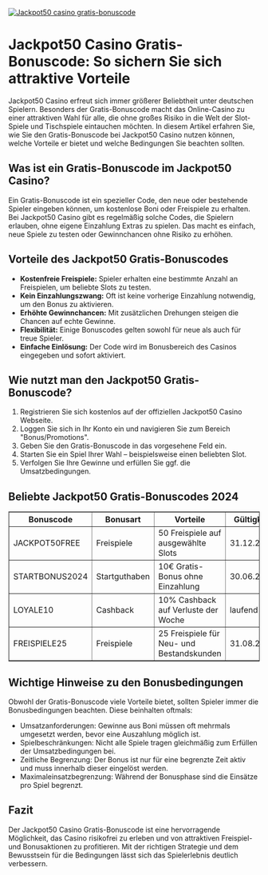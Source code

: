 [![Jackpot50 casino gratis-bonuscode](https://123-caf.pages.dev/gitsignup.png)](https://vrmoo.ru/Bt82HjjY)

<h1>Jackpot50 Casino Gratis-Bonuscode: So sichern Sie sich attraktive Vorteile</h1> <p>Jackpot50 Casino erfreut sich immer größerer Beliebtheit unter deutschen Spielern. Besonders der Gratis-Bonuscode macht das Online-Casino zu einer attraktiven Wahl für alle, die ohne großes Risiko in die Welt der Slot-Spiele und Tischspiele eintauchen möchten. In diesem Artikel erfahren Sie, wie Sie den Gratis-Bonuscode bei Jackpot50 Casino nutzen können, welche Vorteile er bietet und welche Bedingungen Sie beachten sollten.</p>  <h2>Was ist ein Gratis-Bonuscode im Jackpot50 Casino?</h2> <p>Ein Gratis-Bonuscode ist ein spezieller Code, den neue oder bestehende Spieler eingeben können, um kostenlose Boni oder Freispiele zu erhalten. Bei Jackpot50 Casino gibt es regelmäßig solche Codes, die Spielern erlauben, ohne eigene Einzahlung Extras zu spielen. Das macht es einfach, neue Spiele zu testen oder Gewinnchancen ohne Risiko zu erhöhen.</p>  <h2>Vorteile des Jackpot50 Gratis-Bonuscodes</h2> <ul>   <li><strong>Kostenfreie Freispiele:</strong> Spieler erhalten eine bestimmte Anzahl an Freispielen, um beliebte Slots zu testen.</li>   <li><strong>Kein Einzahlungszwang:</strong> Oft ist keine vorherige Einzahlung notwendig, um den Bonus zu aktivieren.</li>   <li><strong>Erhöhte Gewinnchancen:</strong> Mit zusätzlichen Drehungen steigen die Chancen auf echte Gewinne.</li>   <li><strong>Flexibilität:</strong> Einige Bonuscodes gelten sowohl für neue als auch für treue Spieler.</li>   <li><strong>Einfache Einlösung:</strong> Der Code wird im Bonusbereich des Casinos eingegeben und sofort aktiviert.</li> </ul>  <h2>Wie nutzt man den Jackpot50 Gratis-Bonuscode?</h2> <ol>   <li>Registrieren Sie sich kostenlos auf der offiziellen Jackpot50 Casino Webseite.</li>   <li>Loggen Sie sich in Ihr Konto ein und navigieren Sie zum Bereich "Bonus/Promotions".</li>   <li>Geben Sie den Gratis-Bonuscode in das vorgesehene Feld ein.</li>   <li>Starten Sie ein Spiel Ihrer Wahl – beispielsweise einen beliebten Slot.</li>   <li>Verfolgen Sie Ihre Gewinne und erfüllen Sie ggf. die Umsatzbedingungen.</li> </ol>  <h2>Beliebte Jackpot50 Gratis-Bonuscodes 2024</h2> <table border="1" cellpadding="8" cellspacing="0">   <thead>     <tr>       <th>Bonuscode</th>       <th>Bonusart</th>       <th>Vorteile</th>       <th>Gültigkeit</th>     </tr>   </thead>   <tbody>     <tr>       <td>JACKPOT50FREE</td>       <td>Freispiele</td>       <td>50 Freispiele auf ausgewählte Slots</td>       <td>31.12.2024</td>     </tr>     <tr>       <td>STARTBONUS2024</td>       <td>Startguthaben</td>       <td>10€ Gratis-Bonus ohne Einzahlung</td>       <td>30.06.2024</td>     </tr>     <tr>       <td>LOYALE10</td>       <td>Cashback</td>       <td>10% Cashback auf Verluste der Woche</td>       <td>laufend</td>     </tr>     <tr>       <td>FREISPIELE25</td>       <td>Freispiele</td>       <td>25 Freispiele für Neu- und Bestandskunden</td>       <td>31.08.2024</td>     </tr>   </tbody> </table>  <h2>Wichtige Hinweise zu den Bonusbedingungen</h2> <p>Obwohl der Gratis-Bonuscode viele Vorteile bietet, sollten Spieler immer die Bonusbedingungen beachten. Diese beinhalten oftmals:</p> <ul>   <li>Umsatzanforderungen: Gewinne aus Boni müssen oft mehrmals umgesetzt werden, bevor eine Auszahlung möglich ist.</li>   <li>Spielbeschränkungen: Nicht alle Spiele tragen gleichmäßig zum Erfüllen der Umsatzbedingungen bei.</li>   <li>Zeitliche Begrenzung: Der Bonus ist nur für eine begrenzte Zeit aktiv und muss innerhalb dieser eingelöst werden.</li>   <li>Maximaleinsatzbegrenzung: Während der Bonusphase sind die Einsätze pro Spiel begrenzt.</li> </ul>  <h2>Fazit</h2> <p>Der Jackpot50 Casino Gratis-Bonuscode ist eine hervorragende Möglichkeit, das Casino risikofrei zu erleben und von attraktiven Freispiel- und Bonusaktionen zu profitieren. Mit der richtigen Strategie und dem Bewusstsein für die Bedingungen lässt sich das Spielerlebnis deutlich verbessern.</p>